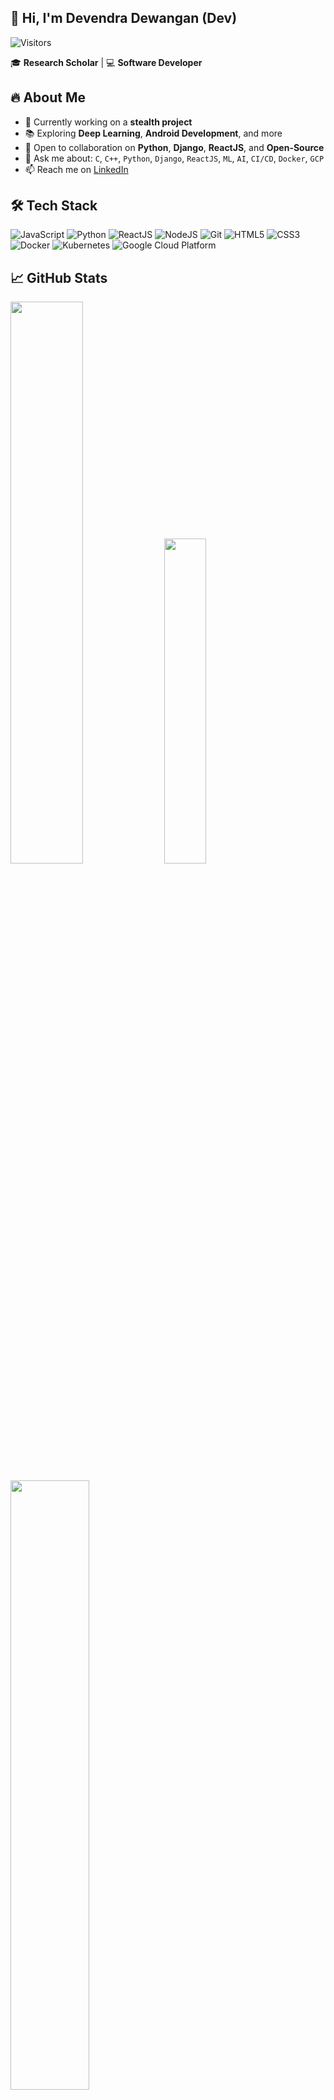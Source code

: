 ## 👋 Hi, I'm Devendra Dewangan (Dev)

![Visitors](https://komarev.com/ghpvc/?username=devendew&label=Profile%20views&color=0e75b6&style=flat)

🎓 **Research Scholar** | 💻 **Software Developer**



## 🔥 About Me

- 🚀 Currently working on a **stealth project**
- 📚 Exploring **Deep Learning**, **Android Development**, and more
- 🤝 Open to collaboration on **Python**, **Django**, **ReactJS**, and **Open-Source**
- 💬 Ask me about: `C`, `C++`, `Python`, `Django`, `ReactJS`, `ML`, `AI`, `CI/CD`, `Docker`, `GCP`
- 📫 Reach me on [LinkedIn](https://www.linkedin.com/in/devendew/)


## 🛠️ Tech Stack

<p align="left">
  <img src="https://img.icons8.com/color/48/javascript.png" alt="JavaScript"/>
  <img src="https://img.icons8.com/color/48/python.png" alt="Python"/>
  <img src="https://img.icons8.com/office/48/react.png" alt="ReactJS"/>
  <img src="https://img.icons8.com/color/48/nodejs.png" alt="NodeJS"/>
  <img src="https://img.icons8.com/color/48/git.png" alt="Git"/>
  <img src="https://img.icons8.com/color/48/html-5.png" alt="HTML5"/>
  <img src="https://img.icons8.com/color/48/css3.png" alt="CSS3"/>
  <img src="https://img.icons8.com/color/48/docker.png" alt="Docker"/>
  <img src="https://img.icons8.com/color/48/kubernetes.png" alt="Kubernetes"/>
  <img src="https://img.icons8.com/color/48/google-cloud.png" alt="Google Cloud Platform"/>
</p>



## 📈 GitHub Stats

<p align="left">
  <img src="https://github-readme-stats.vercel.app/api?username=devendew&show_icons=true&theme=light" width="48%" />
  <img src="https://github-readme-stats.vercel.app/api/top-langs/?username=devendew&layout=compact&theme=light" width="36.5%" />
</p>
<p align="left">
  <img src="https://github-readme-streak-stats.herokuapp.com/?user=devendew&theme=light" width="50%"/>
</p>



## 🧠 Coding Profiles

<p align="left">
  <a href="https://auth.geeksforgeeks.org/user/your-profile" target="_blank"><img src="https://img.icons8.com/color/48/GeeksforGeeks.png" alt="GeeksforGeeks"/></a>
  <a href="https://www.codingninjas.com/codestudio/profile/your-profile" target="_blank"><img src="https://img.icons8.com/color/48/ninja-head.png" alt="Coding Ninjas"/></a>
  <a href="https://leetcode.com/your-profile" target="_blank"><img src="https://img.icons8.com/external-tal-revivo-color-tal-revivo/48/external-level-up-your-coding-skills-and-quickly-land-a-job-logo-color-tal-revivo.png" alt="LeetCode"/></a>
  <a href="https://www.codechef.com/users/your-profile" target="_blank"><img src="https://img.icons8.com/color/48/codechef.png" alt="CodeChef"/></a>
</p>



## 🚀 Featured Projects

### 📦 [React CRA Template](https://www.npmjs.com/package/cra-template-dev-react-starter-v1)
A **starter React project template** published on NPM. Bundles essential packages for fast, scalable development.

### 💡 [React Code Snippet Tool](https://marketplace.visualstudio.com/items?itemName=devendra.react-code-snippet)
A **VS Code extension** for React developers that helps generate boilerplate snippets quickly. Already 2.2K+ downloads!



## 📬 Connect With Me

<p align="left">
  <a href="mailto:devendra.dewangan129@gmail.com"><img src="https://img.icons8.com/color/48/gmail.png" alt="Gmail"/></a>
  <a href="https://www.linkedin.com/in/devendew/"><img src="https://img.icons8.com/color/48/linkedin.png" alt="LinkedIn"/></a>
</p>
